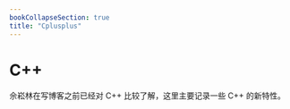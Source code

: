 ```yaml
---
bookCollapseSection: true
title: "Cplusplus"
---
```


# C++

佘崧林在写博客之前已经对 C++ 比较了解，这里主要记录一些 C++ 的新特性。

